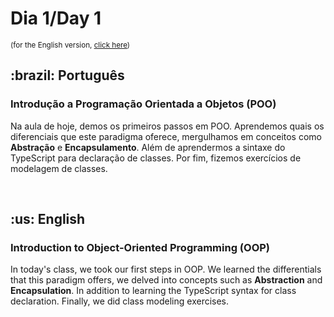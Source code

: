 # Dia 1/Day 1

<small>(for the English version, <a href="#en">click here</a>)</small>

<h2>:brazil: Português</h2>
<h3>Introdução a Programação Orientada a Objetos (POO)</h3>
<p>Na aula de hoje, demos os primeiros passos em POO. Aprendemos quais os diferenciais que este paradigma oferece, mergulhamos em conceitos como <strong>Abstração</strong> e <strong>Encapsulamento</strong>. Além de aprendermos a sintaxe do TypeScript para declaração de classes. Por fim, fizemos exercícios de modelagem de classes.</p>
<br>

<h2 id="en">:us: English</h2>
<h3>Introduction to Object-Oriented Programming (OOP)</h3>
<p>In today's class, we took our first steps in OOP. We learned the differentials that this paradigm offers, we delved into concepts such as <strong>Abstraction</strong> and <strong>Encapsulation</strong>. In addition to learning the TypeScript syntax for class declaration. Finally, we did class modeling exercises.</p>
